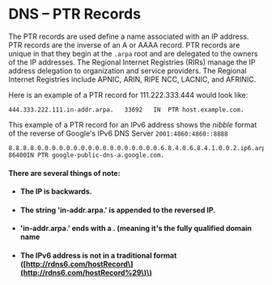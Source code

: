 # DNS – PTR Records

The PTR records are used define a name associated with an IP address. PTR records are the inverse of an A or AAAA record. PTR records are unique in that they begin at the `.arpa` root and are delegated to the owners of the IP addresses. The Regional Internet Registries \(RIRs\) manage the IP address delegation to organization and service providers. The Regional Internet Registries include APNIC, ARIN, RIPE NCC, LACNIC, and AFRINIC.

Here is an example of a PTR record for 111.222.333.444 would look like:

```
444.333.222.111.in-addr.arpa.   33692   IN  PTR host.example.com.
```

 This example of a PTR record for an IPv6 address shows the _nibble_ format of the reverse of Google's IPv6 DNS Server `2001:4860:4860::8888`

```
8.8.8.8.0.0.0.0.0.0.0.0.0.0.0.0.0.0.0.0.0.6.8.4.0.6.8.4.1.0.0.2.ip6.arpa. 86400IN PTR google-public-dns-a.google.com.
```

#### There are several things of note:

* #### The IP is backwards.
* #### The string 'in-addr.arpa.' is appended to the reversed IP.
* #### 'in-addr.arpa.' ends with a . \(meaning it's the fully qualified domain name
* #### The IPv6 address is not in a traditional format \([http://rdns6.com/hostRecord\](http://rdns6.com/hostRecord%29\)\)




